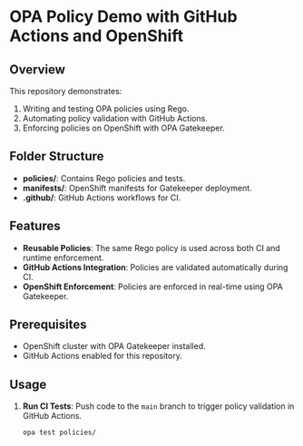 # OPA Policy Demo with GitHub Actions and OpenShift

## Overview
This repository demonstrates:
1. Writing and testing OPA policies using Rego.
2. Automating policy validation with GitHub Actions.
3. Enforcing policies on OpenShift with OPA Gatekeeper.

## Folder Structure
- **policies/**: Contains Rego policies and tests.
- **manifests/**: OpenShift manifests for Gatekeeper deployment.
- **.github/**: GitHub Actions workflows for CI.

## Features
- **Reusable Policies**: The same Rego policy is used across both CI and runtime enforcement.
- **GitHub Actions Integration**: Policies are validated automatically during CI.
- **OpenShift Enforcement**: Policies are enforced in real-time using OPA Gatekeeper.

## Prerequisites
- OpenShift cluster with OPA Gatekeeper installed.
- GitHub Actions enabled for this repository.

## Usage
1. **Run CI Tests**: Push code to the `main` branch to trigger policy validation in GitHub Actions.
   ```bash
   opa test policies/
